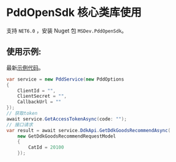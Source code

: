 # PddOpenSdk 核心类库使用

支持 `NET6.0` ，安装 Nuget 包 `MSDev.PddOpenSdk`。

## 使用示例:
最新[示例代码](https://github.com/niltor/open-pdd-net-sdk/tree/v6/PddOpenSdk/ConsoleSample)。
```csharp
var service = new PddService(new PddOptions
{
    ClientId = "",
    ClientSecret = "",
    CallbackUrl = ""
});
// 获取token
await service.GetAccessTokenAsync(code: "");
// 接口请求
var result = await service.DdkApi.GetDdkGoodsRecommendAsync(
    new GetDdkGoodsRecommendRequestModel
    {
        CatId = 20100
    });
```